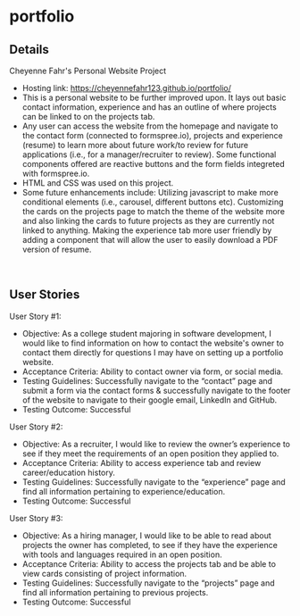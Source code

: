 # portfolio
## Details
Cheyenne Fahr's Personal Website Project 
* Hosting link: https://cheyennefahr123.github.io/portfolio/
* This is a personal website to be further improved upon. It lays out basic contact information, experience and has an outline of where projects can be linked to on the projects tab.
* Any user can access the website from the homepage and navigate to the contact form (connected to formspree.io), projects and experience (resume) to learn more about future work/to review for future applications (i.e., for a manager/recruiter to review). Some functional components offered are reactive buttons and the form fields integreted with formspree.io. 
* HTML and CSS was used on this project. 
* Some future enhancements include: Utilizing javascript to make more conditional elements (i.e., carousel, different buttons etc). Customizing the cards on the projects page to match the theme of the website more and also linking the cards to future projects as they are currently not linked to anything. Making the experience tab more user friendly by adding a component that will allow the user to easily download a PDF version of resume. 
<br>

## User Stories
User Story #1: 
* Objective: As a college student majoring in software development, I would like to find information on how to contact the website's owner to contact them directly for questions I may have on setting up a portfolio website.
* Acceptance Criteria: Ability to contact owner via form, or social media. 
* Testing Guidelines: Successfully navigate to the “contact” page and submit a form via the contact forms & successfully navigate to the footer of the website to navigate to their google email, LinkedIn and GitHub. 
* Testing Outcome: Successful 

User Story #2:
* Objective: As a recruiter, I would like to review the owner’s experience to see if they meet the requirements of an open position they applied to.
* Acceptance Criteria: Ability to access experience tab and review career/education history. 
* Testing Guidelines: Successfully navigate to the “experience” page and find all information pertaining to experience/education. 
* Testing Outcome: Successful 

User Story #3: 
* Objective: As a hiring manager, I would like to be able to read about projects the owner has completed, to see if they have the experience with tools and languages required in an open position. 
* Acceptance Criteria: Ability to access the projects tab and be able to view cards consisting of project information.
* Testing Guidelines: Successfully navigate to the “projects” page and find all information pertaining to previous projects.
* Testing Outcome: Successful 


